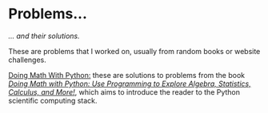 # Problems...

_... and their solutions._

These are problems that I worked on, usually from random books or website challenges.

[Doing Math With Python:](./BOOK_DMWP) these are solutions to problems from the book _[Doing Math with Python: Use Programming to Explore Algebra, Statistics, Calculus, and More!](https://www.nostarch.com/doingmathwithpython)_, which aims to introduce the reader to the Python scientific computing stack.
